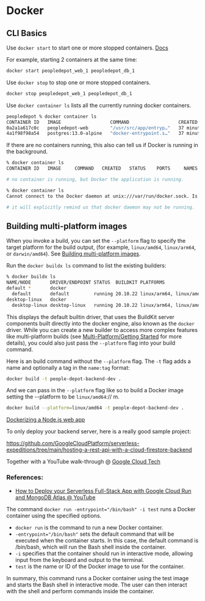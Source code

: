 # Docker

## CLI Basics

Use `docker start` to start one or more stopped containers. [Docs](https://docs.docker.com/engine/reference/commandline/start/)

For example, starting 2 containers at the same time:

```bash
docker start peopledepot_web_1 peopledepot_db_1 
```

Use `docker stop` to stop one or more stopped containers.

```bash
docker stop peopledepot_web_1 peopledepot_db_1 
```

Use `docker container ls` lists all the currently running docker containers.

```bash
peopledepot % docker container ls
CONTAINER ID   IMAGE                  COMMAND                  CREATED          STATUS          PORTS                    NAMES
0a2a1a617c0c   peopledepot-web        "/usr/src/app/entryp…"   37 minutes ago   Up 37 minutes   0.0.0.0:8000->8000/tcp   peopledepot-web-1
4a1f98f98a54   postgres:13.0-alpine   "docker-entrypoint.s…"   37 minutes ago   Up 37 minutes   5432/tcp                 peopledepot-db-1
```

If there are no containers running, this also can tell us if Docker is running in the background. 

```bash
% docker container ls
CONTAINER ID   IMAGE     COMMAND   CREATED   STATUS    PORTS     NAMES

# no container is running, but Docker the application is running. 

% docker container ls
Cannot connect to the Docker daemon at unix:///var/run/docker.sock. Is the docker daemon running?

# it will explicitly remind us that docker daemon may not be running.
```

## Building multi-platform images

When you invoke a build, you can set the `--platform` flag to specify the target platform for the build output, (for example, `linux/amd64`, `linux/arm64`, or `darwin/amd64`). See [Building multi-platform images](https://docs.docker.com/build/building/multi-platform/#build-multi-arch-images-with-buildx).

Run the `docker buildx ls` command to list the existing builders:

```bash
% docker buildx ls 
NAME/NODE       DRIVER/ENDPOINT STATUS  BUILDKIT PLATFORMS
default *       docker                           
  default       default         running 20.10.22 linux/arm64, linux/amd64, linux/riscv64, linux/ppc64le, linux/s390x, linux/386, linux/arm/v7, linux/arm/v6
desktop-linux   docker                           
  desktop-linux desktop-linux   running 20.10.22 linux/arm64, linux/amd64, linux/riscv64, linux/ppc64le, linux/s390x, linux/386, linux/arm/v7, linux/arm/v6
```

This displays the default builtin driver, that uses the BuildKit server components built directly into the docker engine, also known as the `docker` driver.
While you can create a new builder to access more complex features like multi-platform builds (see [Multi-Platform/Getting Started](https://docs.docker.com/build/building/multi-platform/#getting-started) for more details), you could also just pass the `--platform` flag into your build command. 

Here is an build command without the `--platform` flag. The `-t` flag adds a name and optionally a tag in the `name:tag` format:

```bash
docker build -t people-depot-backend-dev .
```

And we can pass in the `--platform` flag like so to build a Docker image setting the --platform to be `linux/amd64`://  m.

```bash
docker build --platform=linux/amd64 -t people-depot-backend-dev .
```

[Dockerizing a Node.js web app](https://nodejs.org/en/docs/guides/nodejs-docker-webapp/)

To only deploy your backend server, here is a really good sample project:

https://github.com/GoogleCloudPlatform/serverless-expeditions/tree/main/hosting-a-rest-api-with-a-cloud-firestore-backend

Together with a YouTube walk-through @ [Google Cloud Tech](https://www.youtube.com/watch?v=M53VqNtioxE)

### References:  
- [How to Deploy your Serverless Full-Stack App with Google Cloud Run and MongoDB Atlas @ YouTube](https://www.youtube.com/watch?v=-UobUxpW6WQ)

The command `docker run -entrypoint="/bin/bash" -i test` runs a Docker container using the specified options.

- `docker run` is the command to run a new Docker container.
- `-entrypoint="/bin/bash"` sets the default command that will be executed when the container starts. In this case, the default command is /bin/bash, which will run the Bash shell inside the container.
- `-i` specifies that the container should run in interactive mode, allowing input from the keyboard and output to the terminal.
- `test` is the name or ID of the Docker image to use for the container.

In summary, this command runs a Docker container using the test image and starts the Bash shell in interactive mode. The user can then interact with the shell and perform commands inside the container.